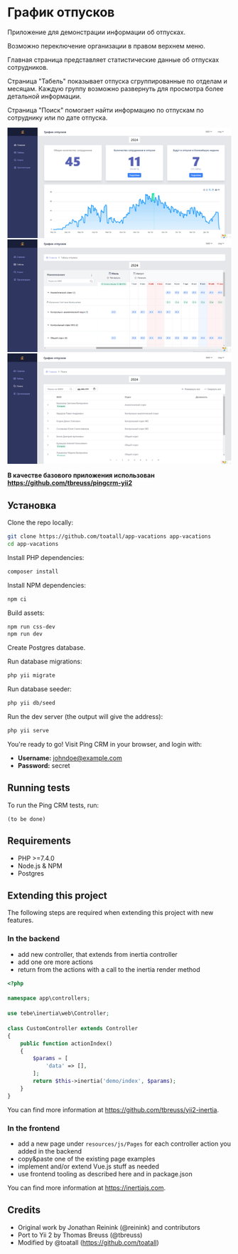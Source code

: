 # График отпусков

Приложение для демонстрации информации об отпусках.

Возможно переключение организации в правом верхнем меню.

Главная страница представляет статистические данные об отпусках сотрудников. 

Страница "Табель" показывает отпуска сгруппированные по отделам и месяцам. Каждую группу возможно развернуть для просмотра более детальной информации.

Страница "Поиск" помогает найти информацию по отпускам по сотруднику или по дате отпуска.

![](screen_01.png)
![](screen_02.png)
![](screen_03.png)

**В качестве базового приложения использован https://github.com/tbreuss/pingcrm-yii2**

## Установка

Clone the repo locally:

```sh
git clone https://github.com/toatall/app-vacations app-vacations
cd app-vacations
```

Install PHP dependencies:

```sh
composer install
```

Install NPM dependencies:

```sh
npm ci
```

Build assets:

```sh
npm run css-dev
npm run dev
```

Create Postgres database. 

Run database migrations:

```sh
php yii migrate
```

Run database seeder:

```sh
php yii db/seed
```

Run the dev server (the output will give the address):

```sh
php yii serve
```

You're ready to go! Visit Ping CRM in your browser, and login with:

- **Username:** johndoe@example.com
- **Password:** secret

## Running tests

To run the Ping CRM tests, run:

```
(to be done)
```

## Requirements

- PHP >=7.4.0
- Node.js & NPM
- Postgres

## Extending this project

The following steps are required when extending this project with new features.

### In the backend

- add new controller, that extends from inertia controller
- add one ore more actions
- return from the actions with a call to the inertia render method   

~~~php
<?php

namespace app\controllers;

use tebe\inertia\web\Controller;

class CustomController extends Controller
{
    public function actionIndex()
    {
        $params = [
            'data' => [],
        ];
        return $this->inertia('demo/index', $params);
    }
}
~~~

You can find more information at <https://github.com/tbreuss/yii2-inertia>.

### In the frontend

- add a new page under `resources/js/Pages` for each controller action you added in the backend 
- copy&paste one of the existing page examples
- implement and/or extend Vue.js stuff as needed
- use frontend tooling as described here and in package.json

You can find more information at <https://inertiajs.com>.

## Credits
- Original work by Jonathan Reinink (@reinink) and contributors
- Port to Yii 2 by Thomas Breuss (@tbreuss)
- Modified by @toatall (https://github.com/toatall)

